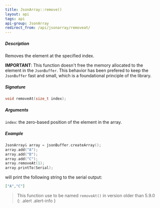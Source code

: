 ```yaml
---
title: JsonArray::remove()
layout: api
tags: api
api-group: JsonArray
redirect_from: /api/jsonarray/removeat/
---
```


##### Description

Removes the element at the specified index.

**IMPORTANT**: This function doesn't free the memory allocated to the element in the `JsonBuffer`. This behavior has been prefered to keep the `JsonBuffer` fast and small, which is a foundational principle of the library.

##### Signature

```c++
void removeAt(size_t index);
```

##### Arguments

`index`: the zero-based position of the element in the array.

##### Example

```c++
JsonArray& array = jsonBuffer.createArray();
array.add("A");
array.add("B");
array.add("C");
array.removeAt(1);
array.printTo(Serial);
```

will print the following string to the serial output:

```json
["A","C"]
```

>This function use to be named `removeAt()` in version older than 5.9.0
>{: .alert .alert-info }
